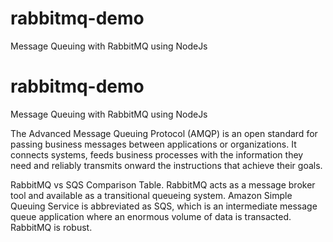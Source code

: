 # rabbitmq-demo
Message Queuing with RabbitMQ using NodeJs

# rabbitmq-demo
Message Queuing with RabbitMQ using NodeJs

The Advanced Message Queuing Protocol (AMQP) is an open standard for passing business messages between applications or organizations. It connects systems, feeds business processes with the information they need and reliably transmits onward the instructions that achieve their goals.

RabbitMQ vs SQS Comparison Table. RabbitMQ acts as a message broker tool and available as a transitional queueing system. Amazon Simple Queuing Service is abbreviated as SQS, which is an intermediate message queue application where an enormous volume of data is transacted. RabbitMQ is robust.
